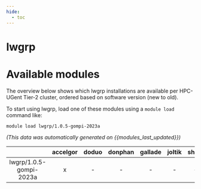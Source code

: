```yaml
---
hide:
  - toc
---
```


lwgrp
=====

# Available modules


The overview below shows which lwgrp installations are available per HPC-UGent Tier-2 cluster, ordered based on software version (new to old).

To start using lwgrp, load one of these modules using a `module load` command like:

```shell
module load lwgrp/1.0.5-gompi-2023a
```

*(This data was automatically generated on {{modules_last_updated}})*  

| |accelgor|doduo|donphan|gallade|joltik|shinx|
| :---: | :---: | :---: | :---: | :---: | :---: | :---: |
|lwgrp/1.0.5-gompi-2023a|x|-|-|-|-|-|
